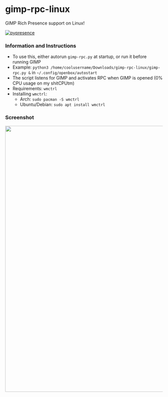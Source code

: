 # gimp-rpc-linux
GIMP Rich Presence support on Linux!

[![pypresence](https://img.shields.io/badge/using-pypresence-00bb88.svg?style=for-the-badge&logo=discord&logoWidth=20)](https://github.com/qwertyquerty/pypresence)

### Information and Instructions
- To use this, either autorun `gimp-rpc.py` at startup, or run it before running GIMP
- Example: `python3 /home/coolusername/Downloads/gimp-rpc-linux/gimp-rpc.py &` in `~/.config/openbox/autostart`
- The script listens for GIMP and activates RPC when GIMP is opened (0% CPU usage on my shitCPUtm)
- Requirements: `wmctrl`
- Installing `wmctrl`: 
  - Arch: `sudo pacman -S wmctrl`
  - Ubuntu/Debian: `sudo apt install wmctrl`

### Screenshot
<p align="center">
  <img src="http://u.cubeupload.com/diamondburned/i40xWJ.png" width="850"/>
</p>

